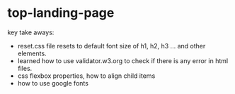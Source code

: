 # top-landing-page

 key take aways:
* reset.css file resets to default font size of h1, h2, h3 ... and other elements.
* learned how to use validator.w3.org to check if there is any error in html files.
* css flexbox properties, how to align child items
* how to use google fonts
